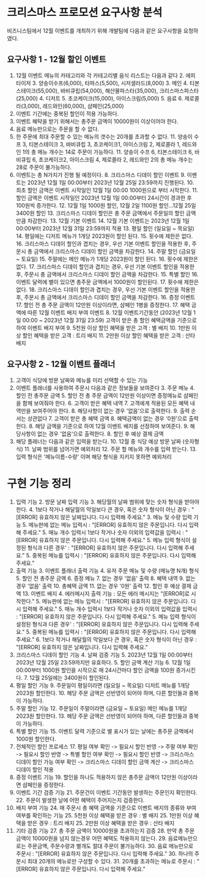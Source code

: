 # 크리스마스 프로모션 요구사항 분석
비즈니스팀에서 12월 이벤트를 개최하기 위해 개발팀에 다음과 같은 요구사항을 요청하였다.

## 요구사항 1 - 12월 할인 이벤트
1. 12월 이벤트 메뉴의 카테고리와 각 카테고리별 음식 리스트는 다음과 같다
   2. 에피타이저
      3. 양송이수프(6,000), 타파스(5,500), 시저샐러드(8,000)
   3. 메인
      4. 티본스테이크(55,000), 바비큐립(54,000), 해산물파스타(35,000), 크리스마스파스타(25,000)
   4. 디저트
      5. 초코케이크(15,000), 아이스크림(5,000)
   5. 음료
      6. 제로콜라(3,000), 레드와인(60,000), 샴페인(25,000)
7. 이벤트 기간에는 중복된 할인이 적용 가능하다.
8. 이벤트 혜탹을 받기 위해서는 총주문 금액이 10000원이 이상이어야 한다.
9. 음료 메뉴만으로는 주문을 할 수 없다.
10. 한 주문에 최대 주문할 수 있는 메뉴의 갯수는 20개를 초과할 수 없다.
    11. 양송이 수프 3, 티본스테이크 3, 바비큐립 3, 초코케이크1, 아이스크림 2, 제로콜라 1, 레드와인 1의 총 메뉴 개수는 14로 주문이 가능하다.
    11. 양송이 수프 6, 티본스테이크 6, 바비큐립 6, 초코케이크2, 아이스크림 4, 제로콜라 2, 레드와인 2의 총 메뉴 개수는 28로 주문이 불가능하다.
7. 이벤트는 총 N가지가 진행 될 예정이다.
   8. 크리스마스 디데이 할인 이벤트
      9. 이벤트는 2023년 12월 1일 00:00부터 2023년 12월 25일 23:59까지 진행된다.
      10. 최초 할인 금액은 이벤트 시작일인 12월 1일 00:00 1000원으로 부터 시작한다.
      11. 할인 금액은 이벤트 시작일인 2023년 12월 1일 00:00부터 24시간이 경과한 후 100원씩 증가한다.
          12. 12월 1일 1000원 할인, 12월 2일 1100원 할인...12월 25일 3400원 할인
      13. 크리스마스 디데이 할인은 총 주문 금액에서 주문일의 할인 금액만큼 차감한다.
   13. 12월 기본 이벤트
       14. 12월 기본 이벤트는 2023년 12월 1일 00:00부터 2023년 12월 31일 23:59까지 적용
       13. 평일 할인 (일요일 ~ 목요일)
           14. 평일에는 디저트 메뉴가 1개당 2023원이 할인 된다.
           15. 횟수에 제한은 없다.
           16. 크리스마스 디데이 할인과 겹치는 경우, 우선 기본 이벤트 할인을 적용한 후, 주문시 총 금액에서 크리스마스 디데이 할인 금액을 차감한다.
       14. 주말 할인 (금요일 ~ 토요일)
           15. 주말에는 메인 메뉴가 1개당 2023원이 할인 된다.
           16. 횟수에 제한은 없다.
           17. 크리스마스 디데이 할인과 겹치는 경우, 우선 기본 이벤트 할인을 적용한 후, 주문시 총 금액에서 크리스마스 디데이 할인 금액을 차감한다.
       15. 특별 할인
           16. 이벤트 달력에 별이 있으면 총주문 금액에서 1000원이 할인된다.
           17. 횟수에 제한은 없다.
           18. 크리스마스 디데이 할인과 겹치는 경우, 우선 기본 이벤트 할인을 적용한 후, 주문시 총 금액에서 크리스마스 디데이 할인 금액을 차감한다.
       16. 증정 이벤트
           17. 할인 전 총 주문 금액이 12만원 이상이라면, 샴페인 1병을 증정한다.
   17. 혜택 금액에 따른 12월 이벤트 배지 부여 이벤트
       8. 12월 이벤트기간동안 (2023년 12월 1일 00:00 ~ 2023년 12월 31일 23:59) 고객이 받은 총 할인 혜택금액을 기준으로 하여 이벤트 배지 부여
          9. 5천원 이상 할인 혜택을 받은 고객 : 별 배지
          10. 1만원 이상 할인 혜택을 받은 고객 : 트리 배지
          11. 2만원 이상 할인 혜택을 받은 고객 : 산타 배지
## 요구사항 2 - 12월 이벤트 플래너
1. 고객이 식당에 방문 날짜와 메뉴를 미리 선택할 수 있는 기능
2. 이벤트 플래너를 사용하여 주문시 다음과 같은 정보들을 보여준다
   3. 주문 메뉴
   4. 할인 전 총주문 금액
      5. 할인 전 총 주문 금액이 12만원 이상이면 증정메뉴로 샴페인을 함께 보여줘야 한다.
   6. 고객이 받은 혜택 내역
      7. 고객에게 적용된 모든 혜택 내역만을 보여주어야 한다.
      8. 해당사항이 없는 경우 '없음'으로 출력한다.
      9. 출력 순서는 상관없다
   7. 고객이 받은 총 혜택 금액
      8. 혜택금액이 없는 경우 '0원'으로 출력한다. 
      8. 해당 금액을 기준으로 하여 12월 이벤트 배지를 선정하여 보여준다.
         9. 해당사항이 없는 경우 '없음'으로 출력한다.
   8. 할인 후 예상 결제 금액
9. 해당 플래너는 다음과 같은 입력을 받는다.
   10. 12월 중 식당 예상 방문 날짜 (숫자형식)
       11. 날짜 범위를 넘어가면 예외처리
   12. 주문 할 메뉴와 개수를 입력 받는다.
       13. 입력 형식은 '메뉴이름-수량' 이며 해당 형식을 지키지 못하면 예외처리


# 구현 기능 정리
1. 입력 기능
   2. 방문 날짜 입력 기능
      3. 해당월의 날짜 범위에 맞는 숫자 형식을 받아야 한다.
      4. 1보다 작거나 해달월의 막일보다 큰 경우, 혹은 숫자 형식이 아닌 경우 : "[ERROR] 유효하지 않은 날짜입니다. 다시 입력해 주세요."
   3. 메뉴 및 수량 입력 기능
       5. 메뉴판에 없는 메뉴 입력시 : "[ERROR] 유효하지 않은 주문입니다. 다시 입력해 주세요."
       5. 매뉴 개수 입력시 1보다 작거나 숫자 이외의 입력값을 입력시 : "[ERROR] 유효하지 않은 주문입니다. 다시 입력해 주세요."
       5. 메뉴 입력 형식이 설정된 형식과 다른 경우' : "[ERROR] 유효하지 않은 주문입니다. 다시 입력해 주세요."
       5. 중복된 메뉴를 입력시 : "[ERROR] 유효하지 않은 주문입니다. 다시 입력해 주세요."
2. 출력 기능
   3. 이벤트 플래너 출력 기능
      4. 유저 주문 메뉴 및 수량 (메뉴명 N개) 형식
      5. 할인 전 총주문 금액
      6. 증정 메뉴
         7. 없는 경우 '없음' 출력
      8. 혜택 내역
         9. 없는 경우 '없음' 출력
      10. 총혜택 금액
          11. 없는 경우 '0원' 출력
      12. 할인 후 예상 결제 금액
      13. 이벤트 배지 
   4. 에러메시지 출력 기능 : 모든 에러 메시지는 "[ERROR]로 시작한다."
      5. 메뉴판에 없는 메뉴 입력시 : "[ERROR] 유효하지 않은 주문입니다. 다시 입력해 주세요."
      5. 매뉴 개수 입력시 1보다 작거나 숫자 이외의 입력값을 입력시 : "[ERROR] 유효하지 않은 주문입니다. 다시 입력해 주세요."
      5. 메뉴 입력 형식이 설정된 형식과 다른 경우' : "[ERROR] 유효하지 않은 주문입니다. 다시 입력해 주세요."
      5. 중복된 메뉴를 입력시 : "[ERROR] 유효하지 않은 주문입니다. 다시 입력해 주세요."
      6. 1보다 작거나 해달월의 막일보다 큰 경우, 혹은 숫자 형식이 아닌 경우 : "[ERROR] 유효하지 않은 날짜입니다. 다시 입력해 주세요."
3. 크리스마스 디데이 할인 기능
   4. 날짜 검증 기능
      5. 2023년 12월 1일 00:00부터 2023년 12월 25일 23:59까지만 유효하다.
   5. 할인 금액 계산 기능
      6. 12월 1일 00:00부터 1000원 할인을 시작으로 매 24시간마다 할인 금액을 100원 증가시킨다.
      7. 12월 25일에는 3400원이 할인된다.
8. 평일 할인 기능
   9. 주문일이 평일이라면 (일요일 ~ 목요일) 디저트 메뉴를 1개당 2023원 할인한다.
      10. 해당 주문 금액은 선반영이 되어야 하며, 다른 할인들과 중복이 가능하다.
11. 주말 할인 기능
    12. 주문일이 주말이라면 (금요일 ~ 토요일) 메인 메뉴를 1개당 2023원 할인한다.
        13. 해당 주문 금액은 선반영이 되어야 하며, 다른 할인들과 중복이 가능하다.
14. 특별 할인 기능
    15. 이벤트 달력 기준으로 별 표시가 있는 날에는 총주문 금액에서 1000원 할인한다.
16. 전체적인 할인 프로세스
    17. 평일 여부 확인 -> 필요시 할인 반영 -> 주말 여부 확인 -> 필요시 할인 반영 -> 특별 할인 여부 확인 -> 필요시 할인 반영 -> 크리스마스 디데이 할인 가능 여부 확인 -> 크리스마스 디데이 할인 금액 계산 -> 크리스마스 디데이 할인 적용
18. 증정 이벤트 기능
    19. 할인을 하나도 적용하지 않은 총주문 금액이 12만원 이상이라면 샴페인을 증정한다.
20. 이벤트 기간 검증 기능
    21. 주문건이 이벤트 기간동안 발생하는 주문인지 확인한다.
    22. 주문이 발생한 날에 어떤 혜택이 주어지는지 검증한다.
23. 배지 부여 기능
    24. 매 주문시 총 혜택 금액을 기준으로 이벤트 배지의 종류와 부여 여부를 확인하는 기능
        25. 5천원 이상 혜택을 받은 경우 : 별 배지
        25. 1만원 이상 혜택을 받은 경우 : 트리 배지
        25. 2만원 이상 혜택을 받은 경우 : 산타 배지
26. 기타 검증 기능
    27. 총 주문 금액이 10000원을 초과하는지 검증
        28. 만약 총 주문 금액이 10000원을 넘지 않는경우 어떤 혜택도 적용하지 않는다.
    29. 음료메뉴만으로는 주문금액, 주문수량과 별개도 절대 주문이 불가능하다.
        30. 음료 메뉴만으로 주문시 : "[ERROR] 유효하지 않은 주문입니다. 다시 입력해 주세요."
    30. 하나의 주문시 최대 20개의 메뉴로만 구성할 수 있다.
        31. 20개를 초과하는 메뉴로 주문시 : "[ERROR] 유효하지 않은 주문입니다. 다시 입력해 주세요."